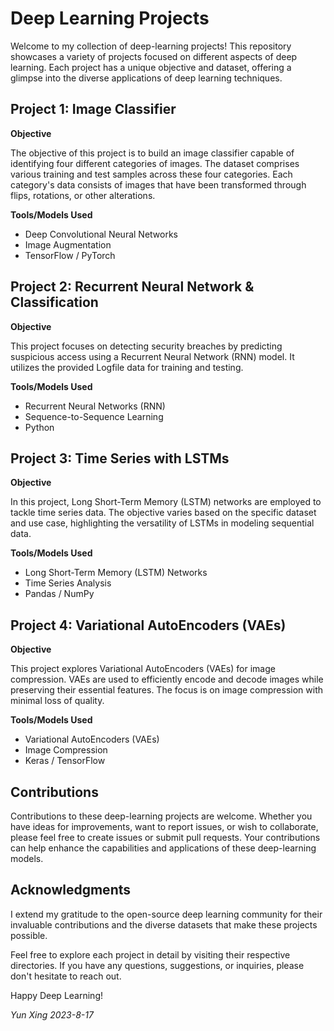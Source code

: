 # Deep Learning Projects

Welcome to my collection of deep-learning projects! This repository showcases a variety of projects focused on different aspects of deep learning. Each project has a unique objective and dataset, offering a glimpse into the diverse applications of deep learning techniques.

## Project 1: Image Classifier

**Objective**

The objective of this project is to build an image classifier capable of identifying four different categories of images. The dataset comprises various training and test samples across these four categories. Each category's data consists of images that have been transformed through flips, rotations, or other alterations.

**Tools/Models Used**
- Deep Convolutional Neural Networks
- Image Augmentation
- TensorFlow / PyTorch

## Project 2: Recurrent Neural Network & Classification

**Objective**

This project focuses on detecting security breaches by predicting suspicious access using a Recurrent Neural Network (RNN) model. It utilizes the provided Logfile data for training and testing.

**Tools/Models Used**
- Recurrent Neural Networks (RNN)
- Sequence-to-Sequence Learning
- Python


## Project 3: Time Series with LSTMs

**Objective**

In this project, Long Short-Term Memory (LSTM) networks are employed to tackle time series data. The objective varies based on the specific dataset and use case, highlighting the versatility of LSTMs in modeling sequential data.

**Tools/Models Used**
- Long Short-Term Memory (LSTM) Networks
- Time Series Analysis
- Pandas / NumPy

## Project 4: Variational AutoEncoders (VAEs)

**Objective**

This project explores Variational AutoEncoders (VAEs) for image compression. VAEs are used to efficiently encode and decode images while preserving their essential features. The focus is on image compression with minimal loss of quality.

**Tools/Models Used**
- Variational AutoEncoders (VAEs)
- Image Compression
- Keras / TensorFlow

## Contributions
Contributions to these deep-learning projects are welcome. Whether you have ideas for improvements, want to report issues, or wish to collaborate, please feel free to create issues or submit pull requests. Your contributions can help enhance the capabilities and applications of these deep-learning models.

## Acknowledgments
I extend my gratitude to the open-source deep learning community for their invaluable contributions and the diverse datasets that make these projects possible.

Feel free to explore each project in detail by visiting their respective directories. If you have any questions, suggestions, or inquiries, please don't hesitate to reach out.

Happy Deep Learning!

*Yun Xing*
*2023-8-17*

